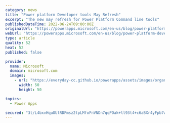 ```yaml
---
category: news
title: "Power platform Developer tools May Refresh"
excerpt: "The new may refresh for Power Platform Command line tools"
publishedDateTime: 2022-06-24T09:00:00Z
originalUrl: "https://powerapps.microsoft.com/en-us/blog/power-platform-developer-tools-may-refresh/"
webUrl: "https://powerapps.microsoft.com/en-us/blog/power-platform-developer-tools-may-refresh/"
type: article
quality: 52
heat: 52
published: false

provider:
  name: Microsoft
  domain: microsoft.com
  images:
    - url: "https://everyday-cc.github.io/powerapps/assets/images/organizations/microsoft.com-50x50.jpg"
      width: 50
      height: 50

topics:
  - Power Apps

secured: "3t/L4bxvHquOUlRDPmsz2tpLMfoFnVNDn7qqPOak+ll93t4+c6aBXr4yFpb7w63TGjYEhiuOdV7gtd7xOxGfv5Tyq3JkXCbMa61z2nJbZJ2Briz6Sue1IFP4PHCanHsJIZk7w7YLcsSwugvc/zWiXLmIde1OnowYo+BL4kZ5t+zLLUohL/lDwADMMi1XHE8SnNDtGZwT1KF6ILzZ94XbFF4IjBstLdnSqMd05imY8KIyvbeGF4gaSQYCupr25xMm83FeTqVOilXNUtgUuTE8P6M6TQyztE5z6kP6wW6/+ItNJd5TnSppfYUbbQJ5bA0uknZVrG7qeKSe63TphXdurhMJRovw+/wk8H5KJonidKs=;Ergxu3/Bgt7GaHvgItMQYw=="
---
```


